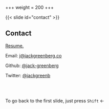 +++
weight = 200
+++

{{< slide id="contact" >}}

## Contact

[Resume.](/resume.pdf)

Email: j@jackgreenberg.co

Github: [@jack-greenberg](https://github.com/jack-greenberg)

Twitter: [@jackgreenb](https://twitter.com/jackgreenb/)

<br />
<br />

To go back to the first slide, just press `Shift` ←
